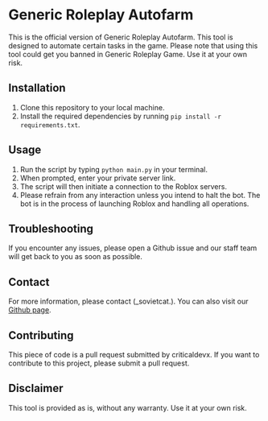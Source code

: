 # Generic Roleplay Autofarm

This is the official version of Generic Roleplay Autofarm. This tool is designed to automate certain tasks in the game. Please note that using this tool could get you banned in Generic Roleplay Game. Use it at your own risk.

## Installation

1. Clone this repository to your local machine.
2. Install the required dependencies by running `pip install -r requirements.txt`.

## Usage

1. Run the script by typing `python main.py` in your terminal.
2. When prompted, enter your private server link.
3. The script will then initiate a connection to the Roblox servers.
4. Please refrain from any interaction unless you intend to halt the bot. The bot is in the process of launching Roblox and handling all operations.

## Troubleshooting

If you encounter any issues, please open a Github issue and our staff team will get back to you as soon as possible.

## Contact

For more information, please contact (_sovietcat.). You can also visit our [Github page](https://github.com/SleepyHeres/Grg-Auto-Farm/tree/1.0.0).

## Contributing

This piece of code is a pull request submitted by criticaldevx. If you want to contribute to this project, please submit a pull request.

## Disclaimer

This tool is provided as is, without any warranty. Use it at your own risk.
